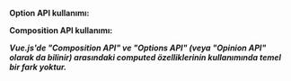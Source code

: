 **Option API kullanımı:**

<script lang="ts">
import { computed } from 'vue'
export default Vue.extend({
  props: {
    message: {
      type: Object as () => Record<string, any>, 
      required: true
    }
  }
  computed: {
    submitButton() {
      return this.message.data.elements && this.message.data.elements[0]
    },
  }
});
</script>

**Composition API kullanımı:**

<script setup lang="ts">
import { computed } from 'vue'
const props = defineProps({
  message: {
    type: Object,
    required: true
  }
})
const submitButton = computed(() => {
  return props.message.data.elements && props.message.data.elements[0]
})
</script>

**_Vue.js'de "Composition API" ve "Options API" (veya "Opinion API" olarak da bilinir) arasındaki computed özelliklerinin kullanımında temel bir fark yoktur._**
